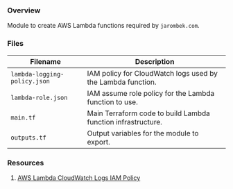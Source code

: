 ### Overview

Module to create AWS Lambda functions required by `jarombek.com`.

### Files

| Filename                      | Description                                                                             |
|-------------------------------|-----------------------------------------------------------------------------------------|
| `lambda-logging-policy.json`  | IAM policy for CloudWatch logs used by the Lambda function.                             |
| `lambda-role.json`            | IAM assume role policy for the Lambda function to use.                                  |
| `main.tf`                     | Main Terraform code to build Lambda function infrastructure.                            |
| `outputs.tf`                  | Output variables for the module to export.                                              |

### Resources

1. [AWS Lambda CloudWatch Logs IAM Policy](https://forums.aws.amazon.com/thread.jspa?threadID=179191#jive-message-727037)